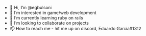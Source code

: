 - 👋 Hi, I’m @egbulsoni
- 👀 I’m interested in game/web development
- 🌱 I’m currently learning ruby on rails
- 💞️ I’m looking to collaborate on projects
- 📫 How to reach me - hit me up on discord, Eduardo Garcia#1312

<!---
egbulsoni/egbulsoni is a ✨ special ✨ repository because its `README.md` (this file) appears on your GitHub profile.
You can click the Preview link to take a look at your changes.
--->

